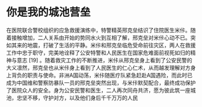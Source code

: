 # 你是我的城池营垒

在医院联合警校组织的应急救援演练中，特警精英邢克垒结识了住院医生米佧。随着接触增加，二人关系由开始的势同水火到互相了解，邢克垒对米佧心动不已。突如其来的地震，打破了生活的平静。米佧和邢克垒临危受命前往灾区，两人在救援工作中忠于职守，完美地诠释了公安特警和人民医生在国家危难面前视死如归的精神与意志 [19]  。随着救灾工作的不断推进，米佧从邢克垒身上看到了公安民警的大义凛然，邢克垒也从米佧身上看到了人民医生的仁心仁术，从而越发理解对方身上背负的职责与使命。非洲A国动荡，米佧随医疗队紧急赶赴A国遇险，而此时已成为中国维和警察防暴队一员的邢克垒突然出现，与米佧默契配合，最终成功保护了医院众人的安全。身为公安民警和医生，二人再次同舟共济，愿为彼此筑一座城池，忠坚不移，守护对方，以及他们身后千千万万的人民
